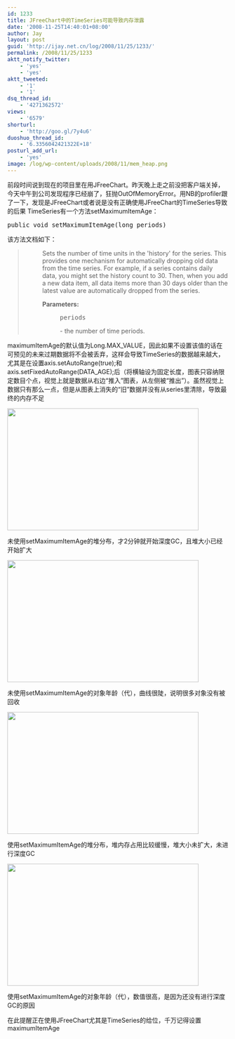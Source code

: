 ```yaml
---
id: 1233
title: JFreeChart中的TimeSeries可能导致内存泄露
date: '2008-11-25T14:40:01+08:00'
author: Jay
layout: post
guid: 'http://ijay.net.cn/log/2008/11/25/1233/'
permalink: /2008/11/25/1233
aktt_notify_twitter:
    - 'yes'
    - 'yes'
aktt_tweeted:
    - '1'
    - '1'
dsq_thread_id:
    - '4271362572'
views:
    - '6579'
shorturl:
    - 'http://goo.gl/7y4u6'
duoshuo_thread_id:
    - '6.3356042421322E+18'
posturl_add_url:
    - 'yes'
image: /log/wp-content/uploads/2008/11/mem_heap.png
---
```


前段时间说到现在的项目里在用JFreeChart。昨天晚上走之前没把客户端关掉，今天中午到公司发现程序已经崩了，狂抛OutOfMemoryError。用NB的profiler跟了一下，发现是JFreeChart或者说是没有正确使用JFreeChart的TimeSeries导致的后果
TimeSeries有一个方法setMaximumItemAge：
<pre class="lang:java decode:1 " >
public void setMaximumItemAge(long periods)</pre>
该方法文档如下：
<blockquote>
<dl>
 	<dd>Sets the number of time units in the 'history' for the series. This provides one mechanism for automatically dropping old data from the time series. For example, if a series contains daily data, you might set the history count to 30. Then, when you add a new data item, all data items more than 30 days older than the latest value are automatically dropped from the series.</dd>
 	<dd></dd>
 	<dd>
<dl>
 	<dt><strong>Parameters:</strong></dt>
 	<dd><pre class="inline:true decode:1 " >periods</pre> - the number of time periods.</dd>
 	<dt></dt>
</dl>
</dd>
</dl>
</blockquote>
maximumItemAge的默认值为Long.MAX_VALUE，因此如果不设置该值的话在可预见的未来过期数据将不会被丢弃，这样会导致TimeSeries的数据越来越大，尤其是在设置axis.setAutoRange(true);和axis.setFixedAutoRange(DATA_AGE);后（将横轴设为固定长度，图表只容纳限定数目个点，视觉上就是数据从右边“推入”图表，从左侧被“推出”）。虽然视觉上数据只有那么一点，但是从图表上消失的“旧”数据并没有从series里清除，导致最终的内存不足

<a href="http://jayxu.com/log/wp-content/uploads/2008/11/mem_heap_3.png"><img class="alignnone size-medium wp-image-1236" title="mem_heap_2" src="http://jayxu.com/log/wp-content/uploads/2008/11/mem_heap_3.png" alt="" width="436" height="278" /></a>

未使用setMaximumItemAge的堆分布，才2分钟就开始深度GC，且堆大小已经开始扩大

<a href="http://jayxu.com/log/wp-content/uploads/2008/11/mem_gc_2.png"><img class="alignnone size-medium wp-image-1237" title="mem_gc_2" src="http://jayxu.com/log/wp-content/uploads/2008/11/mem_gc_2.png" alt="" width="436" height="278" /></a>

未使用setMaximumItemAge的对象年龄（代），曲线很陡，说明很多对象没有被回收

<a href="http://jayxu.com/log/wp-content/uploads/2008/11/mem_heap.png"><img class="alignnone size-medium wp-image-1238" title="mem_heap" src="http://jayxu.com/log/wp-content/uploads/2008/11/mem_heap.png" alt="" width="436" height="278" /></a>

使用setMaximumItemAge的堆分布，堆内存占用比较缓慢，堆大小未扩大，未进行深度GC

<a href="http://jayxu.com/log/wp-content/uploads/2008/11/mem_gc.png"><img class="alignnone size-medium wp-image-1239" title="mem_gc" src="http://jayxu.com/log/wp-content/uploads/2008/11/mem_gc.png" alt="" width="436" height="278" /></a>

使用setMaximumItemAge的对象年龄（代），数值很高，是因为还没有进行深度GC的原因

在此提醒正在使用JFreeChart尤其是TimeSeries的给位，千万记得设置maximumItemAge